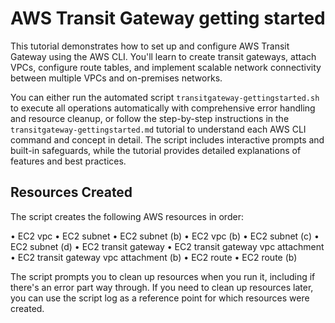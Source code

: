 # AWS Transit Gateway getting started

This tutorial demonstrates how to set up and configure AWS Transit Gateway using the AWS CLI. You'll learn to create transit gateways, attach VPCs, configure route tables, and implement scalable network connectivity between multiple VPCs and on-premises networks.

You can either run the automated script `transitgateway-gettingstarted.sh` to execute all operations automatically with comprehensive error handling and resource cleanup, or follow the step-by-step instructions in the `transitgateway-gettingstarted.md` tutorial to understand each AWS CLI command and concept in detail. The script includes interactive prompts and built-in safeguards, while the tutorial provides detailed explanations of features and best practices.

## Resources Created

The script creates the following AWS resources in order:

• EC2 vpc
• EC2 subnet
• EC2 subnet (b)
• EC2 vpc (b)
• EC2 subnet (c)
• EC2 subnet (d)
• EC2 transit gateway
• EC2 transit gateway vpc attachment
• EC2 transit gateway vpc attachment (b)
• EC2 route
• EC2 route (b)

The script prompts you to clean up resources when you run it, including if there's an error part way through. If you need to clean up resources later, you can use the script log as a reference point for which resources were created.